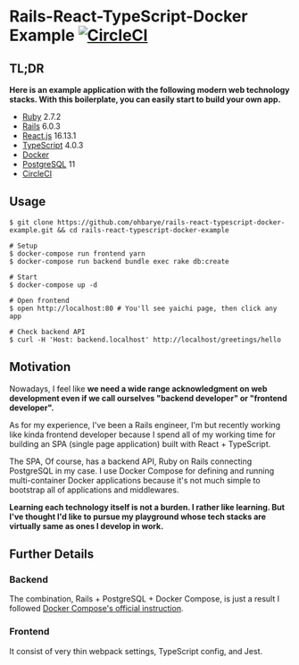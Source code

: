 # Rails-React-TypeScript-Docker Example [![CircleCI](https://circleci.com/gh/ohbarye/rails-react-typescript-docker-example/tree/master.svg?style=svg)](https://circleci.com/gh/ohbarye/rails-react-typescript-docker-example/tree/master)

## TL;DR

**Here is an example application with the following modern web technology stacks. With this boilerplate, you can easily start to build your own app.**

- [Ruby](https://www.ruby-lang.org/en/) 2.7.2
- [Rails](https://rubyonrails.org/) 6.0.3
- [React.js](https://reactjs.org/) 16.13.1
- [TypeScript](https://www.typescriptlang.org/) 4.0.3
- [Docker](https://docs.docker.com/)
- [PostgreSQL](https://www.postgresql.org/) 11
- [CircleCI](https://circleci.com/)

## Usage

```shell
$ git clone https://github.com/ohbarye/rails-react-typescript-docker-example.git && cd rails-react-typescript-docker-example

# Setup
$ docker-compose run frontend yarn
$ docker-compose run backend bundle exec rake db:create

# Start
$ docker-compose up -d

# Open frontend
$ open http://localhost:80 # You'll see yaichi page, then click any app

# Check backend API
$ curl -H 'Host: backend.localhost' http://localhost/greetings/hello
```

## Motivation

Nowadays, I feel like **we need a wide range acknowledgment on web development even if we call ourselves "backend developer" or "frontend developer".**

As for my experience, I've been a Rails engineer, I'm but recently working like kinda frontend developer because I spend all of my working time for building an SPA (single page application) built with React + TypeScript.

The SPA, Of course, has a backend API, Ruby on Rails connecting PostgreSQL in my case. I use Docker Compose for defining and running multi-container Docker applications because it's not much simple to bootstrap all of applications and middlewares.

**Learning each technology itself is not a burden. I rather like learning. But I've thought I'd like to pursue my playground whose tech stacks are virtually same as ones I develop in work.**

## Further Details

### Backend

The combination, Rails + PostgreSQL + Docker Compose, is just a result I followed [Docker Compose's official instruction](https://docs.docker.com/compose/rails/).

### Frontend

It consist of very thin webpack settings, TypeScript config, and Jest.
